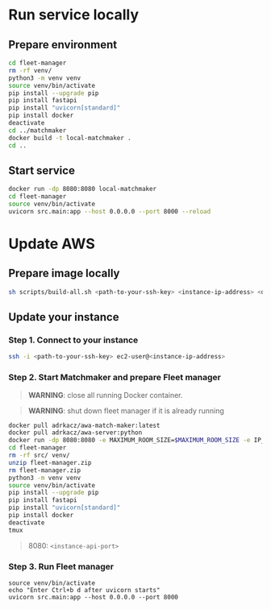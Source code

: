 # Run service locally

## Prepare environment

```sh
cd fleet-manager
rm -rf venv/
python3 -m venv venv
source venv/bin/activate
pip install --upgrade pip
pip install fastapi
pip install "uvicorn[standard]"
pip install docker
deactivate
cd ../matchmaker
docker build -t local-matchmaker .
cd ..
```

## Start service

```sh
docker run -dp 8080:8080 local-matchmaker
cd fleet-manager
source venv/bin/activate
uvicorn src.main:app --host 0.0.0.0 --port 8000 --reload
```

# Update AWS

## Prepare image locally

```sh
sh scripts/build-all.sh <path-to-your-ssh-key> <instance-ip-address> <dockerhub-username>
```

## Update your instance

### Step 1. Connect to your instance

```sh
ssh -i <path-to-your-ssh-key> ec2-user@<instance-ip-address>
```

### Step 2. Start Matchmaker and prepare Fleet manager

> **WARNING**: close all running Docker container.

> **WARNING**: shut down fleet manager if it is already running

```sh
docker pull adrkacz/awa-match-maker:latest
docker pull adrkacz/awa-server:python
docker run -dp 8080:8080 -e MAXIMUM_ROOM_SIZE=$MAXIMUM_ROOM_SIZE -e IP_ADDRESS=$IP_ADDRESS -e HOST_ADDRESS=$HOST_ADDRESS adrkacz/awa-match-maker:latest 
cd fleet-manager
rm -rf src/ venv/
unzip fleet-manager.zip
rm fleet-manager.zip
python3 -m venv venv
source venv/bin/activate
pip install --upgrade pip
pip install fastapi
pip install "uvicorn[standard]"
pip install docker
deactivate
tmux
```

> 8080: `<instance-api-port>`


### Step 3. Run Fleet manager

```
source venv/bin/activate
echo "Enter Ctrl+b d after uvicorn starts"
uvicorn src.main:app --host 0.0.0.0 --port 8000
```